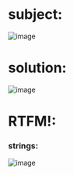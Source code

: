 # subject:
![image](https://github.com/zakaria0101echifaouy/OverTheWire-Wargames/assets/108145379/47e2fb93-a64f-4d51-86de-9ffcc18f51cf)
# solution:
![image](https://github.com/zakaria0101echifaouy/OverTheWire-Wargames/assets/108145379/5cbf2b0d-3720-4919-90a8-eff5b2a067b9)
# RTFM!:
### strings:
![image](https://github.com/zakaria0101echifaouy/OverTheWire-Wargames/assets/108145379/df24b2fa-b434-4e4d-b61e-eff60bc52f21)
